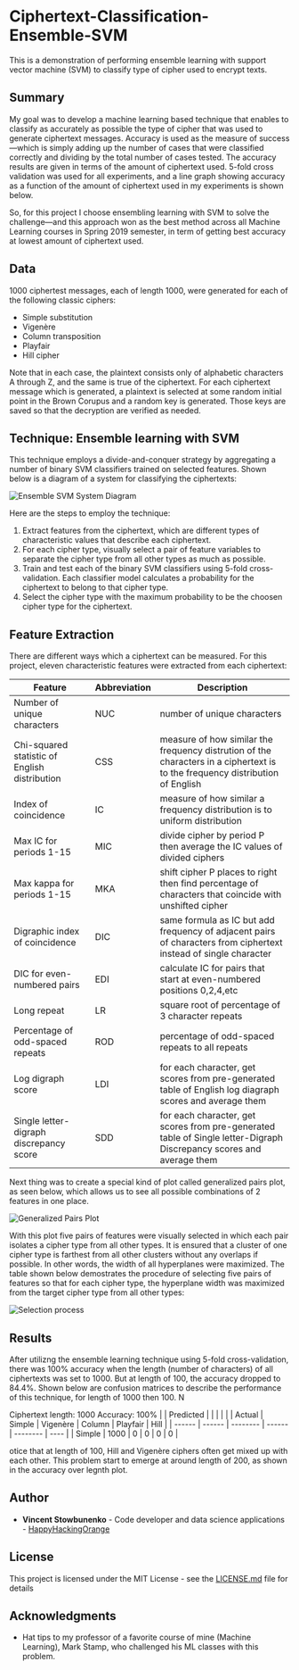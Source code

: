 # Ciphertext-Classification-Ensemble-SVM
This is a demonstration of performing ensemble learning with support vector machine (SVM) to classify type of cipher used to encrypt texts.

## Summary
My goal was to develop a machine learning based technique that enables to classify as accurately as possible the type of cipher that was used to generate ciphertext messages.  Accuracy is used as the measure of success—which is simply adding up the number of cases that were classified correctly and dividing by the total number of cases tested.  The accuracy results are given in terms of the amount of ciphertext used. 5-fold cross validation was used for all experiments, and a line graph showing accuracy as a function of the amount of ciphertext used in my experiments is shown below.

So, for this project I choose ensembling learning with SVM to solve the challenge—and this approach won as the best method across all Machine Learning courses in Spring 2019 semester, in term of getting best accuracy at lowest amount of ciphertext used.

## Data
1000 ciphertest messages, each of length 1000, were generated for each of the following classic ciphers:

* Simple substitution
* Vigenère
* Column transposition
* Playfair
* Hill cipher

Note that in each case, the plaintext consists only of alphabetic characters A through Z, and the same is true of the ciphertext.  For each ciphertext message which is generated, a plaintext is selected at some random initial point in the Brown Corupus and a random key is generated.  Those keys are saved so that the decryption are verified as needed.

## Technique: Ensemble learning with SVM

This technique employs a divide-and-conquer strategy by aggregating a number of binary SVM classifiers trained on selected features.  Shown below is a diagram of a system for classifying the ciphertexts:

![Ensemble SVM System Diagram](/images/ensembleSVM_system.png)

Here are the steps to employ the technique:
1. Extract features from the ciphertext, which are different types of characteristic values that describe each ciphertext.
2. For each cipher type, visually select a pair of feature variables to separate the cipher type from all other types as much as possible.
3. Train and test each of the binary SVM classifiers using 5-fold cross-validation. Each classifier model calculates a probability for the ciphertext to belong to that cipher type.  
4. Select the cipher type with the maximum probability to be the choosen cipher type for the ciphertext.

## Feature Extraction

There are different ways which a ciphertext can be measured.  For this project, eleven characteristic features were extracted from each ciphertext:

Feature | Abbreviation | Description
------- | ------------ | -----------
Number of unique characters | NUC | number of unique characters
Chi-squared statistic of English distribution | CSS | measure of how similar the frequency distrution of the characters in a ciphertext is to the frequency distribution of English
Index of coincidence | IC | measure of how similar a frequency distribution is to uniform distribution
Max IC for periods 1-15 | MIC | divide cipher by period P then average the IC values of divided ciphers
Max kappa for periods 1-15 | MKA | shift cipher P places to right then find percentage of characters that coincide with unshifted cipher
Digraphic index of coincidence | DIC | same formula as IC but add frequency of adjacent pairs of characters from ciphertext instead of single character
DIC for even-numbered pairs | EDI | calculate IC for pairs that start at even-numbered positions 0,2,4,etc
Long repeat | LR | square root of percentage of 3 character repeats
Percentage of odd-spaced repeats | ROD | percentage of odd-spaced repeats to all repeats
Log digraph score | LDI | for each character, get scores from pre-generated table of English log diagraph scores and average them
Single letter-digraph discrepancy score | SDD | for each character, get scores from pre-generated table of Single letter-Digraph Discrepancy scores and average them

Next thing was to create a special kind of plot called generalized pairs plot, as seen below, which allows us to see all possible combinations of 2 features in one place.

![Generalized Pairs Plot](/images/generalized_pairs_plot_1000.png)

With this plot five pairs of features were visually selected in which each pair isolates a cipher type from all other types.  It is ensured that a cluster of one cipher type is farthest from all other clusters without any overlaps if possible.  In other words, the width of all hyperplanes were maximized.  The table shown below demostrates the procedure of selecting five pairs of features so that for each cipher type, the hyperplane width was maximized from the target cipher type from all other types:

![Selection process](/images/ensembleSVM_selection.png)

## Results

After utilizng the ensemble learning technique using 5-fold cross-validation, there was 100% accuracy when the length (number of characters) of all ciphertexts was set to 1000.  But at length of 100, the accuracy dropped to 84.4%.  Shown below are confusion matrices to describe the performance of this technique, for length of 1000 then 100.  N

Ciphertext length: 1000
Accuracy: 100%
|        | Predicted | | | | |
| Actual | Simple | Vigenère | Column | Playfair | Hill |
| ------ | ------ | -------- | ------ | -------- | ---- |
| Simple | 1000 | 0 | 0 | 0 | 0 |

otice that at length of 100, Hill and Vigenère ciphers often get mixed up with each other.  This problem start to emerge at around length of 200, as shown in the accuracy over legnth plot.



## Author

* **Vincent Stowbunenko** - Code developer and data science applications - [HappyHackingOrange](https://github.com/HappyHackingOrange)

## License

This project is licensed under the MIT License - see the [LICENSE.md](LICENSE.md) file for details

## Acknowledgments

* Hat tips to my professor of a favorite course of mine (Machine Learning), Mark Stamp, who challenged his ML classes with this problem.
